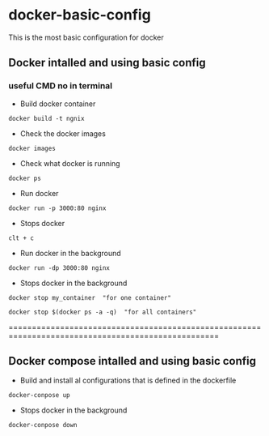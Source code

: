 # docker-basic-config
This is the most basic configuration for docker

## Docker intalled and using basic config

 ### useful CMD no in terminal

* Build docker container

```
docker build -t ngnix
```
* Check the docker images

```
docker images
```

* Check what docker is running

```
docker ps
``` 

* Run docker 

```
docker run -p 3000:80 nginx
```

* Stops docker 

```
clt + c
```
* Run docker in the background

```
docker run -dp 3000:80 nginx

```

* Stops docker in the background

```
docker stop my_container  "for one container"

```

```
docker stop $(docker ps -a -q)  "for all containers"
```


===================================================================================================
## Docker compose  intalled and using basic config

* Build and install al configurations that is defined in the dockerfile

```
docker-conpose up
```

* Stops docker in the background

```
docker-conpose down
```

